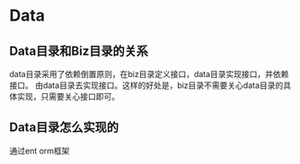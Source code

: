 # Data

## Data目录和Biz目录的关系
data目录采用了依赖倒置原则，在biz目录定义接口，data目录实现接口，并依赖接口。
由data目录去实现接口。这样的好处是，biz目录不需要关心data目录的具体实现，只需要关心接口即可。

## Data目录怎么实现的
通过ent orm框架